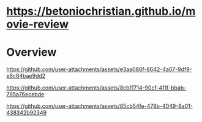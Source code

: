 # https://betoniochristian.github.io/movie-review
# Overview
https://github.com/user-attachments/assets/e3aa086f-8642-4a07-9df9-e8c84bae9dd2

https://github.com/user-attachments/assets/8cb11714-90cf-411f-bbab-795a76ecebde

https://github.com/user-attachments/assets/85cb54fe-478b-4049-8a01-438342b92349


